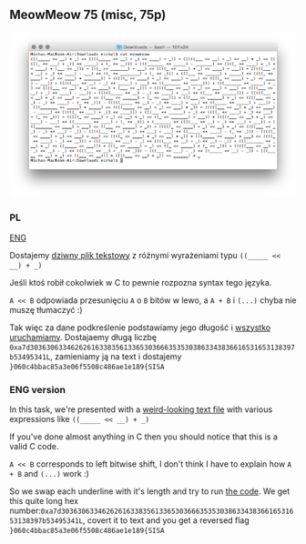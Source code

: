 ## MeowMeow 75 (misc, 75p)

![alt text](screenshot.png)

### PL
[ENG](#eng-version)

Dostajemy [dziwny plik tekstowy](meowmeow) z różnymi wyrażeniami typu `((_____ << __) + _)`

Jeśli ktoś robił cokolwiek w C to pewnie rozpozna syntax tego języka.

`A << B` odpowiada przesunięciu `A` o `B` bitów w lewo, a `A + B` i `(...)` chyba nie muszę tłumaczyć :)

Tak więc za dane podkreślenie podstawiamy jego długość i [wszystko uruchamiamy](solve.py). Dostajaemy długą liczbę `0xa7d30363063346262616338356133653036663535303863343836616531653138397b53495341L`, zamieniamy ją na text i dostajemy `}060c4bbac85a3e06f5508c486ae1e189{SISA`

### ENG version

In this task, we're presented with a [weird-looking text file](meowmeow) with various expressions like `((_____ << __) + _)`

If you've done almost anything in C then you should notice that this is a valid C code.

`A << B` corresponds to left bitwise shift, I don't think I have to explain how `A + B` and `(...)` work :)

So we swap each underline with it's length and try to run [the code](solve.py). We get this quite long hex number:`0xa7d30363063346262616338356133653036663535303863343836616531653138397b53495341L`, covert it to text and you get a reversed flag `}060c4bbac85a3e06f5508c486ae1e189{SISA`
